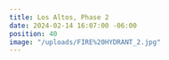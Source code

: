 ```yaml
---
title: Los Altos, Phase 2
date: 2024-02-14 16:07:00 -06:00
position: 40
image: "/uploads/FIRE%20HYDRANT_2.jpg"
---
```


